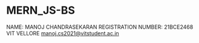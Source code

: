 # MERN_JS-BS

NAME: MANOJ CHANDRASEKARAN
REGISTRATION NUMBER: 21BCE2468
VIT VELLORE
manoj.cs2021@vitstudent.ac.in
